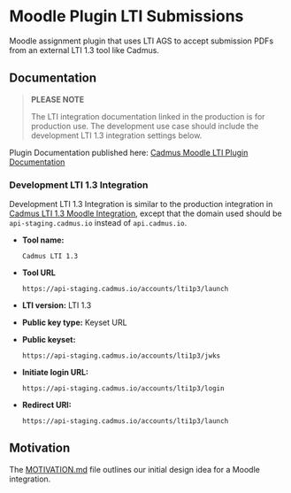 # Moodle Plugin LTI Submissions

Moodle assignment plugin that uses LTI AGS to accept submission PDFs from an external LTI 1.3 tool like Cadmus.


## Documentation

> **PLEASE NOTE**
> 
> The LTI integration documentation linked in the production is for production use. The development use case should include the development LTI 1.3 integration settings below.

Plugin Documentation published here: [Cadmus Moodle LTI Plugin Documentation](https://cadmusio.notion.site/Moodle-LTI-Plugin-7286c11664fe4632837a6eebddab49e6?pvs=74)

### Development LTI 1.3 Integration

Development LTI 1.3 Integration is similar to the production integration in [Cadmus LTI 1.3 Moodle Integration](https://support.cadmus.io/integrations/moodle), except that the domain used should be `api-staging.cadmus.io` instead of `api.cadmus.io`. 

  * **Tool name:**

        Cadmus LTI 1.3
    
  * **Tool URL**
    
        https://api-staging.cadmus.io/accounts/lti1p3/launch
    
  * **LTI version:** LTI 1.3
    
  * **Public key type:** Keyset URL
    
  * **Public keyset:**

        https://api-staging.cadmus.io/accounts/lti1p3/jwks
    
  * **Initiate login URL:**

        https://api-staging.cadmus.io/accounts/lti1p3/login
    
  * **Redirect URI:**

        https://api-staging.cadmus.io/accounts/lti1p3/launch

## Motivation

The [MOTIVATION.md](MOTIVATION.md) file outlines our initial design idea for a Moodle integration. 
